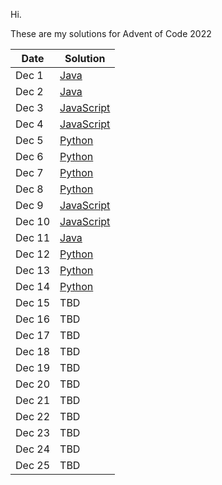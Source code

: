 Hi. 

These are my solutions for Advent of Code 2022

| Date   | Solution                           |
| ------ | ---------------------------------- |
| Dec 1  | [Java](src/2022/one/)         |
| Dec 2  | [Java](src/2022/two/)         |
| Dec 3  | [JavaScript](src/2022/three/) |
| Dec 4  | [JavaScript](src/2022/four/)  |
| Dec 5  | [Python](src/2022/five/)      |
| Dec 6  | [Python](src/2022/six/)       |
| Dec 7  | [Python](src/2022/seven/)     |
| Dec 8  | [Python](src/2022/eight/)     |
| Dec 9  | [JavaScript](src/2022/nine/)  |
| Dec 10 | [JavaScript](src/2022/ten/)   |
| Dec 11 | [Java](src/2022/eleven/)      |
| Dec 12 | [Python](src/2022/twelve/)    |
| Dec 13 | [Python](src/2022/thirteen/)  |
| Dec 14 | [Python](src/2022//fourteen/) |
| Dec 15 | TBD                                |
| Dec 16 | TBD                                |
| Dec 17 | TBD                                |
| Dec 18 | TBD                                |
| Dec 19 | TBD                                |
| Dec 20 | TBD                                |
| Dec 21 | TBD                                |
| Dec 22 | TBD                                |
| Dec 23 | TBD                                |
| Dec 24 | TBD                                |
| Dec 25 | TBD                                |
